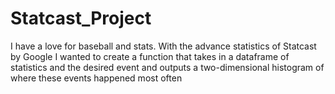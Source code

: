 # Statcast_Project
I have a love for baseball and stats. With the advance statistics of Statcast by Google
I wanted to create a function that takes in a dataframe of statistics and the desired event and outputs
a two-dimensional histogram of where these events happened most often
